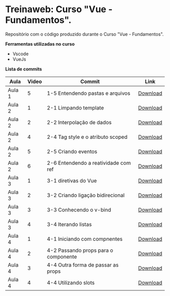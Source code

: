 # Treinaweb: Curso "Vue - Fundamentos".

Repositório com o código produzido durante o Curso "Vue - Fundamentos".

**Ferramentas utilizadas no curso**

-   Vscode
-   VueJs

**Lista de commits**

Aula | Video | Commit | Link
------ | ------ | ------ | ------
Aula 1 | 5 | 1-5 Entendendo pastas e arquivos | [Download](https://github.com/treinaweb/vue-fundamentos/archive/b2aece3c0ffaef5be3c324dbe4c279c98aa74d56.zip)
Aula 2 | 1 | 2-1 Limpando template | [Download](https://github.com/treinaweb/vue-fundamentos/archive/2efb642556712586334f0fbb1829d6a3498d4519.zip)
Aula 2 | 2 | 2-2 Interpolação de dados | [Download](https://github.com/treinaweb/vue-fundamentos/archive/7d933bf5fa1f12d5aa19d94ae77c7685e6d9e15b.zip)
Aula 2 | 4 | 2-4 Tag style e o atributo scoped | [Download](https://github.com/treinaweb/vue-fundamentos/archive/788bfe8df3c3ecc2fc440566b6e53a0b930c2311.zip)
Aula 2 | 5 | 2-5 Criando eventos | [Download](https://github.com/treinaweb/vue-fundamentos/archive/74967f29262722798e9c8662d195a2644ee8f09a.zip)
Aula 2 | 6 | 2-6 Entendendo a reatividade com ref | [Download](https://github.com/treinaweb/vue-fundamentos/archive/c3cffb3369c2aad8ca3ed46a364e60ab3dc59c6b.zip)
Aula 3 | 1 | 3-1 diretivas do Vue | [Download](https://github.com/treinaweb/vue-fundamentos/archive/52b3c1e363e08593a34477c12e01ebd2abdd4129.zip)
Aula 3 | 2 | 3-2 Criando ligação bidirecional | [Download](https://github.com/treinaweb/vue-fundamentos/archive/da6fb6e6e760269b77ef1371c4117c1aee583b2c.zip)
Aula 3 | 3 | 3-3 Conhecendo o v-bind | [Download](https://github.com/treinaweb/vue-fundamentos/archive/ae72d9e66d0dc26f8b7dc1f7e51ac558f9f68e16.zip)
Aula 3 | 4 | 3-4 Iterando listas | [Download](https://github.com/treinaweb/vue-fundamentos/archive/34f133cadd6357ff50c0331b9df99cfc54e366d6.zip)
Aula 4 | 1 | 4-1 Iniciando com compnentes | [Download](https://github.com/treinaweb/vue-fundamentos/archive/f9cf433703a7bea38658e1b7ca8fc643d438521b.zip)
Aula 4 | 2 | 4-2 Passando props para o componente | [Download](https://github.com/treinaweb/vue-fundamentos/archive/70c684a139727b9b8fe26a10248e04195d3771b4.zip)
Aula 4 | 3 | 4-4 Outra forma de passar as props | [Download](https://github.com/treinaweb/vue-fundamentos/archive/fda84f04cc638b3ea445a3f31471ce9cb065d325.zip)
Aula 4 | 4 | 4-4 Utilizando slots | [Download](https://github.com/treinaweb/vue-fundamentos/archive/314893c32bddd6f4cd33ab0b4895bd44d014e727.zip)
